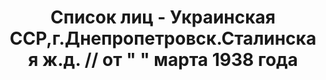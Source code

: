 ---
title: Список лиц - Украинская ССР,г.Днепропетровск.Сталинская ж.д. // от " " марта
  1938 года
description: РГАСПИ, ф.17, т.7, оп.171, дело 415, лист 117
images:
- /disk/pictures/v07/17-171-415-117.jpg
- /disk/pictures/v07/17-171-415-118.jpg
- /disk/pictures/v07/17-171-415-119.jpg
- /disk/pictures/v07/17-171-415-120.jpg
- /disk/pictures/v07/17-171-415-121.jpg
- /disk/pictures/v07/17-171-415-122.jpg
---